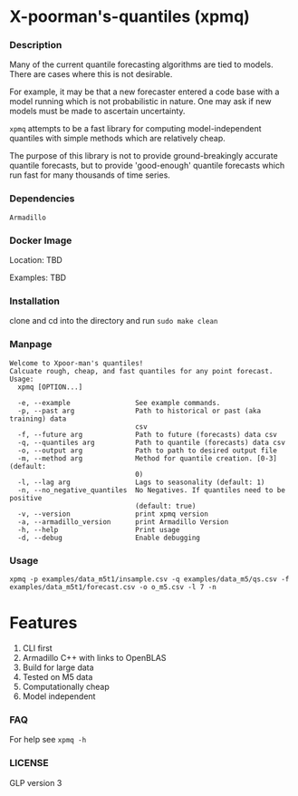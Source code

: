 # X-poorman's-quantiles (xpmq)

### Description

Many of the current quantile forecasting algorithms are tied to models. There are 
cases where this is not desirable.

For example, it may be that a new forecaster entered a code base with
a model running which is not probabilistic in nature. One may ask
if new models must be made to ascertain uncertainty. 

`xpmq` attempts to be a fast library for computing model-independent 
quantiles with simple methods which are relatively cheap.

The purpose of this library is not to 
provide ground-breakingly accurate quantile forecasts, but to provide 
'good-enough' quantile forecasts which run fast for many thousands of 
time series. 

### Dependencies
`Armadillo`

### Docker Image

Location: TBD

Examples: TBD

### Installation

clone and cd into the directory and run `sudo make clean`

### Manpage

```
Welcome to Xpoor-man's quantiles!
Calcuate rough, cheap, and fast quantiles for any point forecast.
Usage:
  xpmq [OPTION...]

  -e, --example                See example commands.
  -p, --past arg               Path to historical or past (aka training) data
                               csv
  -f, --future arg             Path to future (forecasts) data csv
  -q, --quantiles arg          Path to quantile (forecasts) data csv
  -o, --output arg             Path to path to desired output file
  -m, --method arg             Method for quantile creation. [0-3] (default:
                               0)
  -l, --lag arg                Lags to seasonality (default: 1)
  -n, --no_negative_quantiles  No Negatives. If quantiles need to be positive
                               (default: true)
  -v, --version                print xpmq version
  -a, --armadillo_version      print Armadillo Version
  -h, --help                   Print usage
  -d, --debug                  Enable debugging
```

### Usage 

```
xpmq -p examples/data_m5t1/insample.csv -q examples/data_m5/qs.csv -f examples/data_m5t1/forecast.csv -o o_m5.csv -l 7 -n
```

# Features

1. CLI first 
2. Armadillo C++ with links to OpenBLAS
3. Build for large data
4. Tested on M5 data
5. Computationally cheap
6. Model independent

### FAQ

For help see `xpmq -h`

### LICENSE

GLP version 3
